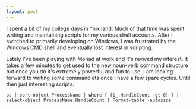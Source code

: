 ```yaml
---
layout: post
---
```

I spent a bit of my college days in *nix land.  Much of that time was spent writing and maintaining scripts for my various shell accounts.  After I switched to primarily developing on Windows, I was frustrated by the Windows CMD shell and eventually lost interest in scripting.

Lately I've been playing with Monad at work and it's revived my interest.  It takes a few minutes to get used to the new noun-verb command structure but once you do it's extremely powerful and fun to use.  I am looking forward to writing some commandlets once I have a few spare cycles.  Until then just interesting scripts.

    ps | sort-object ProcessName | where { ($_.HandleCount -gt 0) } | select-object ProcessName,HandleCount | Format-table -autosize

